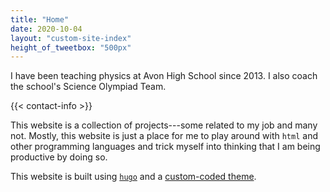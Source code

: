 ```yaml
---
title: "Home"
date: 2020-10-04
layout: "custom-site-index"
height_of_tweetbox: "500px"
---
```



I have been teaching physics at Avon High School since 2013. I also coach the school's Science Olympiad Team.

{{< contact-info >}}

This website is a collection of projects---some related to my job and many not.  Mostly, this website is just a 
place for me to play around with `html` and other programming languages and trick myself into thinking that I 
am being productive by doing so.

This website is built using [`hugo`](https://www.gohugo.io/) and a [custom-coded theme](/projects/hugo/).